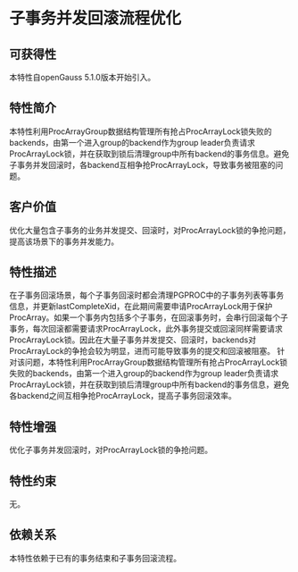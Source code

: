 # 子事务并发回滚流程优化

## 可获得性<a name="section3480125215575"></a>

本特性自openGauss 5.1.0版本开始引入。

## 特性简介<a name="section5814521587"></a>

本特性利用ProcArrayGroup数据结构管理所有抢占ProcArrayLock锁失败的backends，由第一个进入group的backend作为group leader负责请求ProcArrayLock锁，并在获取到锁后清理group中所有backend的事务信息。避免子事务并发回滚时，各backend互相争抢ProcArrayLock，导致事务被阻塞的问题。

## 客户价值<a name="section148987345811"></a>

优化大量包含子事务的业务并发提交、回滚时，对ProcArrayLock锁的争抢问题，提高该场景下的事务并发能力。

## 特性描述<a name="section117041846581"></a>

在子事务回滚场景，每个子事务回滚时都会清理PGPROC中的子事务列表等事务信息，并更新lastCompleteXid，在此期间需要申请ProcArrayLock用于保护ProcArray。如果一个事务内包括多个子事务，在回滚事务时，会串行回滚每个子事务，每次回滚都需要请求ProcArrayLock，此外事务提交或回滚同样需要请求ProcArrayLock锁。因此在大量子事务并发提交、回滚时，backends对ProcArrayLock的争抢会较为明显，进而可能导致事务的提交和回滚被阻塞。
针对该问题，本特性利用ProcArrayGroup数据结构管理所有抢占ProcArrayLock锁失败的backends，由第一个进入group的backend作为group leader负责请求ProcArrayLock锁，并在获取到锁后清理group中所有backend的事务信息，避免各backend之间互相争抢ProcArrayLock，提高子事务回滚效率。

## 特性增强<a name="section21149265913"></a>

优化子事务并发回滚时，对ProcArrayLock锁的争抢问题。

## 特性约束<a name="section51513617597"></a>

无。

## 依赖关系<a name="section20491151513592"></a>

本特性依赖于已有的事务结束和子事务回滚流程。

